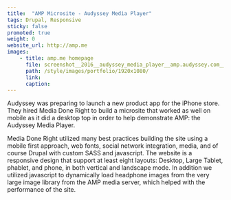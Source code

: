 ```yaml
---
title:  "AMP Microsite - Audyssey Media Player"
tags: Drupal, Responsive
sticky: false
promoted: true
weight: 0
website_url: http://amp.me
images:
    - title: amp.me homepage
      file: screenshot__2016__audyssey_media_player__amp.audyssey.com__1920x1080.jpg
      path: /style/images/portfolio/1920x1080/
      link:
      caption:
---
```


Audyssey was preparing to launch a new product app for the iPhone store. They hired Media Done Right to build a microsite that worked as well on mobile as it did a desktop top in order to help demonstrate AMP: the Audyssey Media Player.

Media Done Right utilized many best practices building the site using a mobile first approach, web fonts, social network integration, media, and of course Drupal with custom SASS and javascript. The website is a responsive design that support at least eight layouts: Desktop, Large Tablet, phablet, and phone, in both vertical and landscape mode. In addition we utilized javascript to dynamically load headphone images from the very large image library from the AMP media server, which helped with the performance of the site.
